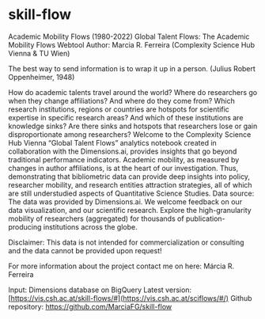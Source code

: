 # skill-flow
Academic Mobility Flows (1980-2022)
Global Talent Flows: The Academic Mobility Flows Webtool
Author: Marcia R. Ferreira (Complexity Science Hub Vienna & TU Wien)

The best way to send information is to wrap it up in a person. (Julius Robert Oppenheimer, 1948)

How do academic talents travel around the world?
Where do researchers go when they change affiliations? And where do they come from?
Which research institutions, regions or countries are hotspots for scientific expertise in specific research areas?
And which of these institutions are knowledge sinks?
Are there sinks and hotspots that researchers lose or gain disproportionate among researchers?
Welcome to the Complexity Science Hub Vienna “Global Talent Flows” analytics notebook created in collaboration with the Dimensions.ai, provides insights that go beyond traditional performance indicators. Academic mobility, as measured by changes in author affiliations, is at the heart of our investigation. Thus, demonstrating that bibliometric data can provide deep insights into policy, researcher mobility, and research entities attraction strategies, all of which are still understudied aspects of Quantitative Science Studies. Data source: The data was provided by Dimensions.ai. We welcome feedback on our data visualization, and our scientific research. Explore the high-granularity mobility of researchers (aggregated) for thousands of publication-producing institutions across the globe.

Disclaimer: This data is not intended for commercialization or consulting and the data cannot be provided upon request!

For more information about the project contact me on here: Márcia R. Ferreira

Input: Dimensions database on BigQuery
Latest version: [https://vis.csh.ac.at/skill-flows/#](https://vis.csh.ac.at/sciflows/#/)
Github repository: https://github.com/MarciaFG/skill-flow

